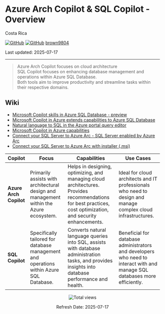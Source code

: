 # Azure Arch Copilot & SQL Copilot - Overview 

Costa Rica

[![GitHub](https://badgen.net/badge/icon/github?icon=github&label)](https://github.com) 
[![GitHub](https://img.shields.io/badge/--181717?logo=github&logoColor=ffffff)](https://github.com/)
[brown9804](https://github.com/brown9804)

Last updated: 2025-07-17

----------

> Azure Arch Copilot focuses on cloud architecture <br/>
> SQL Copilot focuses on enhancing database management and operations within Azure SQL Database. <br/>
> Both tools aim to improve productivity and streamline tasks within their respective domains.

## Wiki

- [Microsoft Copilot skills in Azure SQL Database - preview](https://learn.microsoft.com/en-us/azure/azure-sql/copilot/copilot-azure-sql-overview?view=azuresql)
- [Microsoft Copilot in Azure extends capabilities to Azure SQL Database](https://techcommunity.microsoft.com/t5/azure-sql-blog/microsoft-copilot-in-azure-extends-capabilities-to-azure-sql/ba-p/4075408)
- [Natural language to SQL in the Azure portal query editor](https://learn.microsoft.com/en-us/azure/azure-sql/copilot/query-editor-natural-language-to-sql-copilot?view=azuresql)
- [Microsoft Copilot in Azure capabilities](https://learn.microsoft.com/en-us/azure/copilot/capabilities)
- [Connect your SQL Server to Azure Arc - SQL Server enabled by Azure Arc](https://learn.microsoft.com/en-us/sql/sql-server/azure-arc/connect?view=sql-server-ver16)
- [Connect your SQL Server to Azure Arc with installer (.msi)](https://learn.microsoft.com/en-us/sql/sql-server/azure-arc/connect-with-installer?view=sql-server-ver16)

| **Copilot**          | **Focus**                                                                 | **Capabilities**                                                                                                           | **Use Cases**                                                                                           |
|----------------------|---------------------------------------------------------------------------|---------------------------------------------------------------------------------------------------------------------------|---------------------------------------------------------------------------------------------------------|
| **Azure Arch Copilot** | Primarily assists with architectural design and management within the Azure ecosystem. | Helps in designing, optimizing, and managing cloud architectures. Provides recommendations for best practices, cost optimization, and security enhancements. | Ideal for cloud architects and IT professionals who need to design and manage complex cloud infrastructures. |
| **SQL Copilot**        | Specifically tailored for database management and operations within Azure SQL Database. | Converts natural language queries into SQL, assists with database administration tasks, and provides insights into database performance and health. | Beneficial for database administrators and developers who need to interact with and manage SQL databases more efficiently. |

<!-- START BADGE -->
<div align="center">
  <img src="https://img.shields.io/badge/Total%20views-366-limegreen" alt="Total views">
  <p>Refresh Date: 2025-07-17</p>
</div>
<!-- END BADGE -->